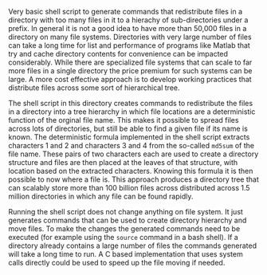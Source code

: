 
Very basic shell script to generate commands that redistribute files in a directory with too many files in it to a
hierachy of sub-directories under a prefix. In general it is not a good idea to have more than 50,000 files in a directory
on many file systems. 
Directories with very large number of files can take a long time for list and performance of programs like Matlab
that try and cache directory contents for convenience can be impacted considerably. While there are specialized
file systems that can scale to far more files in a single directory the price premium for such systems can be large. 
A more cost effective approach is to develop working practices that distribute files across some sort
of hierarchical tree. 

The shell script in this directory creates commands to redistribute the files in a directory into a tree
hierarchy in which file locations are a deterministic function of the orginal file name. This makes it possible
to spread files across lots of directories, but still be able to find a given file if its name is known. The deterministic
formula implemented in the shell script extracts characters 1 and 2 and characters 3 and 4 from the so-called `md5sum` of the
file name. These pairs of two characters each are used to create a directory structure and files are then
placed at the leaves of that structure, with location based on the extracted characters. Knowing this formula it
is then possible to now where a file is. This approach produces a directory tree that can scalably store more than
100 billion files across distributed across 1.5 million directories in which any file can be found rapidly. 

Running the shell script does not change anything on file system. It just generates commands that can be used to create directory hierarchy and move files. To make the changes the generated commands need to be executed (for example using the `source` command in a bash shell). If a directory already contains a large number of files the commands generated
will take a long time to run. A C based implementation that uses system calls directly could be used to speed up the
file moving if needed.
